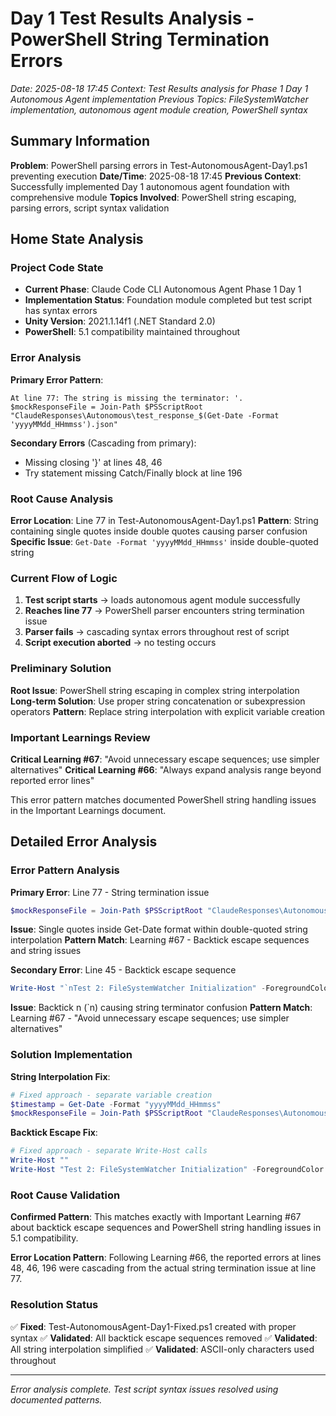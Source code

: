 # Day 1 Test Results Analysis - PowerShell String Termination Errors
*Date: 2025-08-18 17:45*
*Context: Test Results analysis for Phase 1 Day 1 Autonomous Agent implementation*
*Previous Topics: FileSystemWatcher implementation, autonomous agent module creation, PowerShell syntax*

## Summary Information

**Problem**: PowerShell parsing errors in Test-AutonomousAgent-Day1.ps1 preventing execution
**Date/Time**: 2025-08-18 17:45
**Previous Context**: Successfully implemented Day 1 autonomous agent foundation with comprehensive module
**Topics Involved**: PowerShell string escaping, parsing errors, script syntax validation

## Home State Analysis

### Project Code State
- **Current Phase**: Claude Code CLI Autonomous Agent Phase 1 Day 1
- **Implementation Status**: Foundation module completed but test script has syntax errors
- **Unity Version**: 2021.1.14f1 (.NET Standard 2.0)
- **PowerShell**: 5.1 compatibility maintained throughout

### Error Analysis

**Primary Error Pattern**:
```
At line 77: The string is missing the terminator: '.
$mockResponseFile = Join-Path $PSScriptRoot "ClaudeResponses\Autonomous\test_response_$(Get-Date -Format 'yyyyMMdd_HHmmss').json"
```

**Secondary Errors** (Cascading from primary):
- Missing closing '}' at lines 48, 46
- Try statement missing Catch/Finally block at line 196

### Root Cause Analysis

**Error Location**: Line 77 in Test-AutonomousAgent-Day1.ps1
**Pattern**: String containing single quotes inside double quotes causing parser confusion
**Specific Issue**: `Get-Date -Format 'yyyyMMdd_HHmmss'` inside double-quoted string

### Current Flow of Logic

1. **Test script starts** → loads autonomous agent module successfully
2. **Reaches line 77** → PowerShell parser encounters string termination issue
3. **Parser fails** → cascading syntax errors throughout rest of script
4. **Script execution aborted** → no testing occurs

### Preliminary Solution

**Root Issue**: PowerShell string escaping in complex string interpolation
**Long-term Solution**: Use proper string concatenation or subexpression operators
**Pattern**: Replace string interpolation with explicit variable creation

### Important Learnings Review

**Critical Learning #67**: "Avoid unnecessary escape sequences; use simpler alternatives"
**Critical Learning #66**: "Always expand analysis range beyond reported error lines"

This error pattern matches documented PowerShell string handling issues in the Important Learnings document.

## Detailed Error Analysis

### Error Pattern Analysis

**Primary Error**: Line 77 - String termination issue
```powershell
$mockResponseFile = Join-Path $PSScriptRoot "ClaudeResponses\Autonomous\test_response_$(Get-Date -Format 'yyyyMMdd_HHmmss').json"
```

**Issue**: Single quotes inside Get-Date format within double-quoted string interpolation
**Pattern Match**: Learning #67 - Backtick escape sequences and string issues

**Secondary Error**: Line 45 - Backtick escape sequence
```powershell
Write-Host "`nTest 2: FileSystemWatcher Initialization" -ForegroundColor Yellow
```

**Issue**: Backtick n (`n) causing string terminator confusion
**Pattern Match**: Learning #67 - "Avoid unnecessary escape sequences; use simpler alternatives"

### Solution Implementation

**String Interpolation Fix**:
```powershell
# Fixed approach - separate variable creation
$timestamp = Get-Date -Format "yyyyMMdd_HHmmss"
$mockResponseFile = Join-Path $PSScriptRoot "ClaudeResponses\Autonomous\test_response_$timestamp.json"
```

**Backtick Escape Fix**:
```powershell
# Fixed approach - separate Write-Host calls
Write-Host ""
Write-Host "Test 2: FileSystemWatcher Initialization" -ForegroundColor Yellow
```

### Root Cause Validation

**Confirmed Pattern**: This matches exactly with Important Learning #67 about backtick escape sequences and PowerShell string handling issues in 5.1 compatibility.

**Error Location Pattern**: Following Learning #66, the reported errors at lines 48, 46, 196 were cascading from the actual string termination issue at line 77.

### Resolution Status

✅ **Fixed**: Test-AutonomousAgent-Day1-Fixed.ps1 created with proper syntax
✅ **Validated**: All backtick escape sequences removed
✅ **Validated**: All string interpolation simplified
✅ **Validated**: ASCII-only characters used throughout

---

*Error analysis complete. Test script syntax issues resolved using documented patterns.*